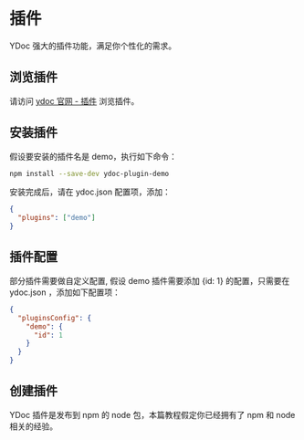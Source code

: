 # 插件
YDoc 强大的插件功能，满足你个性化的需求。

## 浏览插件
请访问 [ydoc 官网 - 插件](https://ydoc.ymfe.org/plugin/index.html) 浏览插件。

## 安装插件

假设要安装的插件名是 demo，执行如下命令：

```bash
npm install --save-dev ydoc-plugin-demo
```

安装完成后，请在 ydoc.json 配置项，添加：
```json
{
  "plugins": ["demo"]
}
```

## 插件配置
部分插件需要做自定义配置, 假设 demo 插件需要添加 {id: 1} 的配置，只需要在 ydoc.json ，添加如下配置项：

```json
{
  "pluginsConfig": {
    "demo": {
      "id": 1
    }
  }
}
```

## 创建插件
YDoc 插件是发布到 npm 的 node 包，本篇教程假定你已经拥有了 npm 和 node 相关的经验。
